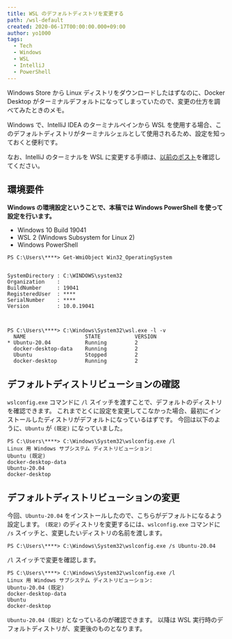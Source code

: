 ```yaml
---
title: WSL のデフォルトディストリを変更する
path: /wsl-default
created: 2020-06-17T00:00:00.000+09:00
author: yo1000
tags:
  - Tech
  - Windows
  - WSL
  - IntelliJ
  - PowerShell
---
```


Windows Store から Linux ディストリをダウンロードしたはずなのに、Docker Desktop がターミナルデフォルトになってしまっていたので、変更の仕方を調べてみたときのメモ。

Windows で、IntelliJ IDEA のターミナルペインから WSL を使用する場合、このデフォルトディストリがターミナルシェルとして使用されるため、設定を知っておくと便利です。

なお、IntelliJ のターミナルを WSL に変更する手順は、[以前のポスト](/idea-terminal)を確認してください。

## 環境要件
**Windows の環境設定ということで、本稿では Windows PowerShell を使って設定を行います。**

* Windows 10 Build 19041
* WSL 2 (Windows Subsystem for Linux 2)
* Windows PowerShell

```
PS C:\Users\****> Get-WmiObject Win32_OperatingSystem


SystemDirectory : C:\WINDOWS\system32
Organization    :
BuildNumber     : 19041
RegisteredUser  : ****
SerialNumber    : ****
Version         : 10.0.19041



PS C:\Users\****> C:\Windows\System32\wsl.exe -l -v
  NAME                   STATE           VERSION
* Ubuntu-20.04           Running         2
  docker-desktop-data    Running         2
  Ubuntu                 Stopped         2
  docker-desktop         Running         2
```


## デフォルトディストリビューションの確認
`wslconfig.exe` コマンドに `/l` スイッチを渡すことで、デフォルトのディストリを確認できます。
これまでとくに設定を変更してこなかった場合、最初にインストールしたディストリがデフォルトになっているはずです。
今回は以下のように、`Ubuntu` が `(既定)` になっていました。

```
PS C:\Users\****> C:\Windows\System32\wslconfig.exe /l
Linux 用 Windows サブシステム ディストリビューション:
Ubuntu (既定)
docker-desktop-data
Ubuntu-20.04
docker-desktop
```


## デフォルトディストリビューションの変更
今回、`Ubuntu-20.04` をインストールしたので、こちらがデフォルトになるよう設定します。
`(既定)` のディストリを変更するには、`wslconfig.exe` コマンドに `/s` スイッチと、変更したいディストリの名前を渡します。

```
PS C:\Users\****> C:\Windows\System32\wslconfig.exe /s Ubuntu-20.04
```

 `/l` スイッチで変更を確認します。

```
PS C:\Users\****> C:\Windows\System32\wslconfig.exe /l
Linux 用 Windows サブシステム ディストリビューション:
Ubuntu-20.04 (既定)
docker-desktop-data
Ubuntu
docker-desktop
```

`Ubuntu-20.04 (既定)` となっているのが確認できます。
以降は WSL 実行時のデフォルトディストリが、変更後のものとなります。
